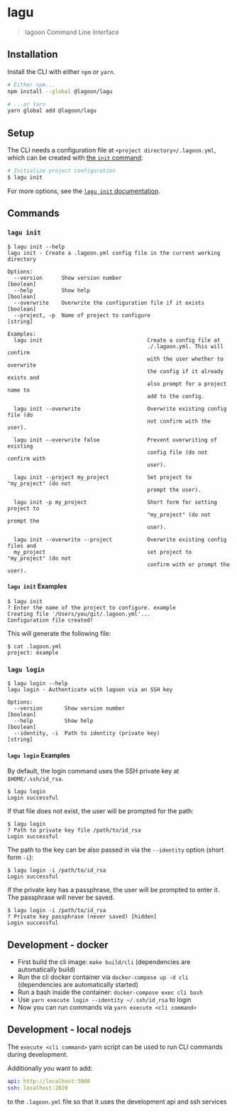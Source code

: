 # lagu

> lagoon Command Line Interface

## Installation

Install the CLI with either `npm` or `yarn`.

```sh
# Either npm...
npm install --global @lagoon/lagu

# ...or Yarn
yarn global add @lagoon/lagu
```

## Setup

The CLI needs a configuration file at `<project directory>/.lagoon.yml`, which can be created with [the `init` command](#lagu-init):

```sh
# Initialize project configuration
$ lagu init
```

For more options, see the [`lagu init` documentation](#lagu-init).

## Commands

### `lagu init`

```text
$ lagu init --help
lagu init - Create a .lagoon.yml config file in the current working directory

Options:
  --version      Show version number                                   [boolean]
  --help         Show help                                             [boolean]
  --overwrite    Overwrite the configuration file if it exists         [boolean]
  --project, -p  Name of project to configure                           [string]

Examples:
  lagu init                                 Create a config file at
                                            ./.lagoon.yml. This will confirm
                                            with the user whether to overwrite
                                            the config if it already exists and
                                            also prompt for a project name to
                                            add to the config.

  lagu init --overwrite                     Overwrite existing config file (do
                                            not confirm with the user).

  lagu init --overwrite false               Prevent overwriting of existing
                                            config file (do not confirm with
                                            user).

  lagu init --project my_project            Set project to "my_project" (do not
                                            prompt the user).

  lagu init -p my_project                   Short form for setting project to
                                            "my_project" (do not prompt the
                                            user).

  lagu init --overwrite --project           Overwrite existing config files and
  my_project                                set project to "my_project" (do not
                                            confirm with or prompt the user).
```

#### `lagu init` Examples

```text
$ lagu init
? Enter the name of the project to configure. example
Creating file '/Users/you/git/.lagoon.yml'...
Configuration file created!
```

This will generate the following file:

```text
$ cat .lagoon.yml
project: example
```

### `lagu login`

```text
$ lagu login --help
lagu login - Authenticate with lagoon via an SSH key

Options:
  --version       Show version number                                  [boolean]
  --help          Show help                                            [boolean]
  --identity, -i  Path to identity (private key)                        [string]
```

#### `lagu login` Examples

By default, the login command uses the SSH private key at `$HOME/.ssh/id_rsa`.

```text
$ lagu login
Login successful
```

If that file does not exist, the user will be prompted for the path:

```text
$ lagu login
? Path to private key file /path/to/id_rsa
Login successful
```

The path to the key can be also passed in via the `--identity` option (short form `-i`):

```text
$ lagu login -i /path/to/id_rsa
Login successful
```

If the private key has a passphrase, the user will be prompted to enter it. The passphrase will never be saved.

```text
$ lagu login -i /path/to/id_rsa
? Private key passphrase (never saved) [hidden]
Login successful
```

## Development - docker

* First build the cli image: `make build/cli` (dependencies are automatically build)
* Run the cli docker container via `docker-compose up -d cli` (dependencies are automatically started)
* Run a bash inside the container: `docker-compose exec cli bash`
* Use `yarn execute login --identity ~/.ssh/id_rsa` to login
* Now you can run commands via `yarn execute <cli command>`

## Development - local nodejs

The `execute <cli command>` yarn script can be used to run CLI commands during development.

Additionally you want to add:

```yaml
api: http://localhost:3000
ssh: localhost:2020
```

to the `.lagoon.yml` file so that it uses the development api and ssh services

